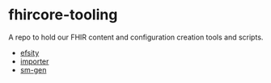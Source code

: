 # fhircore-tooling

A repo to hold our FHIR content and configuration creation tools and scripts.

- [efsity](https://github.com/onaio/fhircore-tooling/tree/main/efsity)
- [importer](https://github.com/onaio/fhircore-tooling/tree/main/importer)
- [sm-gen](https://github.com/onaio/fhircore-tooling/tree/main/sm-gen)
